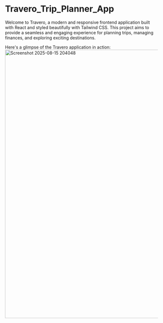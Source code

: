 # Travero_Trip_Planner_App

Welcome to Travero, a modern and responsive frontend application built with React and styled beautifully with Tailwind CSS. This project aims to provide a seamless and engaging experience for planning trips, managing finances, and exploring exciting destinations.

Here's a glimpse of the Travero application in action:
<img width="1829" height="887" alt="Screenshot 2025-08-15 204048" src="https://github.com/user-attachments/assets/4a7f7cf7-90fa-4388-bf6e-963b6ce420d2" />
 
